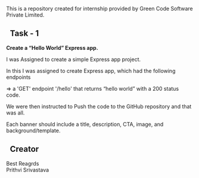 This is a repository created for internship provided by Green Code Software Private Limited.

## &nbsp; Task - 1
**Create a “Hello World” Express app.**

I was Assigned to create a simple Express app project.

In this I was assigned to create Express app, which had the following endpoints

=> a 'GET' endpoint '/hello' that returns “hello world” with a 200 status code.

We were then instructed to Push the code to the GitHub repository and that was all.

Each banner should include a title, description, CTA, image, and background/template.

## &nbsp; Creator

Best Reagrds<br>Prithvi Srivastava
<br>
<br>